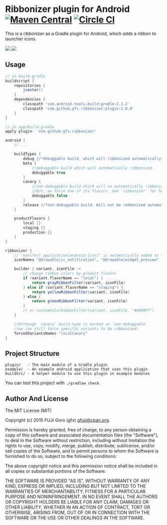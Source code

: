 # Ribbonizer plugin for Android [![Maven Central](https://maven-badges.herokuapp.com/maven-central/com.github.gfx.ribbonizer/plugin/badge.svg)](https://maven-badges.herokuapp.com/maven-central/com.github.gfx.ribbonizer/plugin) [![Circle CI](https://circleci.com/gh/gfx/gradle-android-ribbonizer-plugin.svg?style=svg&branch=master)](https://circleci.com/gh/gfx/gradle-android-ribbonizer-plugin)

This is a ribbonizer as a Gradle plugin for Android, which adds a ribbon to launcher icons.

![](ic-beta.png) ![](ic-debug.png)

## Usage

```groovy
// in build.gradle
buildscript {
    repositories {
        jcenter()
    }
    dependencies {
        classpath 'com.android.tools.build:gradle:2.1.2'
        classpath 'com.github.gfx.ribbonizer:plugin:1.0.0'
    }
}
```

```groovy
// in app/build.gradle
apply plugin: 'com.github.gfx.ribbonizer'

android {
    // ...

    buildTypes {
        debug {/*debuggable build, which will ribbonized automatically*/}
        beta {
            //debuggable build which will automatically ribbonized.
            debuggable true
        }
        canary {
            //non-debuggable build which will no automatically ribbonized.
            //But, we force one of its flavors. See `ribbonizer` for how-to
            debuggable false
        }
        release {/*non-debuggable build. Will not be rebbonized automatically*/}
    }

    productFlavors {
        local {}
        staging {}
        production {}
    }
}

ribbonizer {
    // "manifest application[android:icon]" is automatically added to the list
    iconNames "@drawable/ic_notification", "@drawable/widget_preview"

    builder { variant, iconFile ->
        // change ribbon colors by product flavors
        if (variant.flavorName == "local") {
            return grayRibbonFilter(variant, iconFile)
        } else if (variant.flavorName == "staging") {
            return yellowRibbonFilter(variant, iconFile)
        } else {
            return greenRibbonFilter(variant, iconFile)
        }
        // or customColorRibbonFilter(variant, iconFile, "#0000FF")
    }

    //Although `canary` build-type is marked as `non-debuggable`
    //we can still force specific variants to be ribbonized:
    forcedVariantsNames "localCanary"
}

```


## Project Structure

```
plugin/   - The main module of a Gradle plugin
example/  - An example android application that uses this plugin
buildSrc/ - A helper module to use this plugin in example modules
```

You can test this project with `./gradlew check`.

## Author And License

The MIT License (MIT)

Copyright (c) 2015 FUJI Goro (gfx) <gfuji@cpan.org>.

Permission is hereby granted, free of charge, to any person obtaining a copy
of this software and associated documentation files (the "Software"), to deal
in the Software without restriction, including without limitation the rights
to use, copy, modify, merge, publish, distribute, sublicense, and/or sell
copies of the Software, and to permit persons to whom the Software is
furnished to do so, subject to the following conditions:

The above copyright notice and this permission notice shall be included in
all copies or substantial portions of the Software.

THE SOFTWARE IS PROVIDED "AS IS", WITHOUT WARRANTY OF ANY KIND, EXPRESS OR
IMPLIED, INCLUDING BUT NOT LIMITED TO THE WARRANTIES OF MERCHANTABILITY,
FITNESS FOR A PARTICULAR PURPOSE AND NONINFRINGEMENT. IN NO EVENT SHALL THE
AUTHORS OR COPYRIGHT HOLDERS BE LIABLE FOR ANY CLAIM, DAMAGES OR OTHER
LIABILITY, WHETHER IN AN ACTION OF CONTRACT, TORT OR OTHERWISE, ARISING FROM,
OUT OF OR IN CONNECTION WITH THE SOFTWARE OR THE USE OR OTHER DEALINGS IN
THE SOFTWARE.
